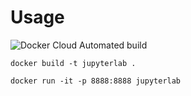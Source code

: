 # Usage 
![Docker Cloud Automated build](https://img.shields.io/docker/cloud/automated/hkawashima/foundation.svg)

`docker build -t jupyterlab .`


`docker run -it -p 8888:8888 jupyterlab `
